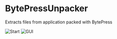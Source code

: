 # BytePressUnpacker
Extracts files from application packed with BytePress

![Start](https://i.imgur.com/g6SfKl0.png)
![GUI](https://i.imgur.com/g6SfKl0.png)
